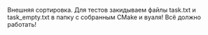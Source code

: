 Внешняя сортировка.
Для тестов закидываем файлы task.txt и task_empty.txt в папку с собранным CMake и вуаля! Всё должно работать!
